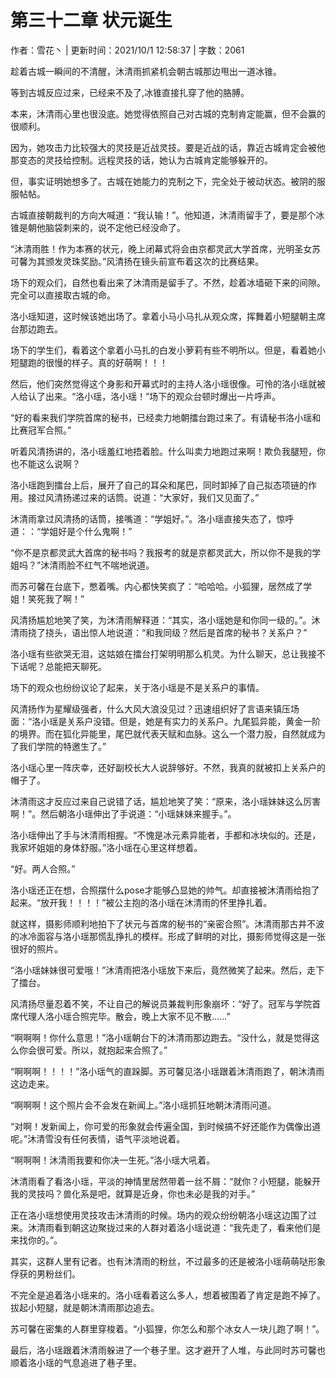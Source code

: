 # 第三十二章 状元诞生

作者：雪花丶 | 更新时间：2021/10/1 12:58:37 | 字数：2061

趁着古城一瞬间的不清醒，沐清雨抓紧机会朝古城那边甩出一道冰锥。

等到古城反应过来，已经来不及了,冰锥直接扎穿了他的胳膊。

本来，沐清雨心里也很没底。她觉得依照自己对古城的克制肯定能赢，但不会赢的很顺利。

因为，她攻击力比较强大的灵技是近战灵技。要是近战的话，靠近古城肯定会被他那变态的灵技给控制。远程灵技的话，她认为古城肯定能够躲开的。

但，事实证明她想多了。古城在她能力的克制之下，完全处于被动状态。被阴的服服帖帖。

古城直接朝裁判的方向大喊道：“我认输！”。他知道，沐清雨留手了，要是那个冰锥是朝他脑袋刺来的，说不定他已经没命了。

“沐清雨胜！作为本赛的状元，晚上闭幕式将会由京都灵武大学首席，光明圣女苏可馨为其颁发灵珠奖励。”风清扬在镜头前宣布着这次的比赛结果。

场下的观众们，自然也看出来了沐清雨是留手了。不然，趁着冰墙砸下来的间隙。完全可以直接取古城的命。

洛小瑶知道，这时候该她出场了。拿着小马小马扎从观众席，挥舞着小短腿朝主席台那边跑去。

场下的学生们，看着这个拿着小马扎的白发小萝莉有些不明所以。但是，看着她小短腿跑的很慢的样子。真的好萌啊！！！

然后，他们突然觉得这个身影和开幕式时的主持人洛小瑶很像。可怜的洛小瑶就被人给认了出来。“洛小瑶，洛小瑶！”场下的观众台顿时爆出一片呼声。

“好的看来我们学院首席的秘书，已经卖力地朝擂台跑过来了。有请秘书洛小瑶和比赛冠军合照。”

听着风清扬讲的，洛小瑶羞红地捂着脸。什么叫卖力地跑过来啊！欺负我腿短，你也不能这么说啊？

洛小瑶跑到擂台上后，展开了自己的耳朵和尾巴，同时卸掉了自己拟态项链的作用。接过风清扬递过来的话筒。说道：“大家好，我们又见面了。”

沐清雨拿过风清扬的话筒，接嘴道：“学姐好。”。洛小瑶直接失态了，惊呼道：：“学姐好是个什么鬼啊！”

“你不是京都灵武大首席的秘书吗？我报考的就是京都灵武大，所以你不是我的学姐吗？”沐清雨脸不红气不喘地说道。

而苏可馨在台底下，憋着嘴。内心都快笑疯了：“哈哈哈。小狐狸，居然成了学姐！笑死我了啊！”

风清扬尴尬地笑了笑，为沐清雨解释道：“其实，洛小瑶她是和你同一级的。”。沐清雨挠了挠头，语出惊人地说道：“和我同级？然后是首席的秘书？关系户？”

洛小瑶有些欲哭无泪，这姑娘在擂台打架明明那么机灵。为什么聊天，总让我接不下话呢？总能把天聊死。

场下的观众也纷纷议论了起来，关于洛小瑶是不是关系户的事情。

风清扬作为星耀级强者，什么大风大浪没见过？迅速组织好了言语来镇压场面：“洛小瑶是关系户没错。但是，她是有实力的关系户。九尾狐异能，黄金一阶的境界。而在狐化异能里，尾巴就代表天赋和血脉。这么一个潜力股，自然就成为了我们学院的特邀生了。”

洛小瑶心里一阵庆幸，还好副校长大人说辞够好。不然，我真的就被扣上关系户的帽子了。

沐清雨这才反应过来自己说错了话，尴尬地笑了笑：“原来，洛小瑶妹妹这么厉害啊！”。然后朝洛小瑶伸出了手说道：“小瑶妹妹来握手。”。

洛小瑶伸出了手与沐清雨相握。“不愧是冰元素异能者，手都和冰块似的。还是，我家坏姐姐的身体舒服。”洛小瑶在心里这样想着。

“好。两人合照。”

洛小瑶还正在想，合照摆什么pose才能够凸显她的帅气。却直接被沐清雨给抱了起来。“放开我！！！！”被公主抱的洛小瑶在沐清雨的怀里挣扎着。

就这样，摄影师顺利地拍下了状元与首席的秘书的“亲密合照”。沐清雨那古井不波的冰冷面容与洛小瑶那慌乱挣扎的模样。形成了鲜明的对比，摄影师觉得这是一张很好的照片。

“洛小瑶妹妹很可爱哦！”沐清雨把洛小瑶放下来后，竟然微笑了起来。然后，走下了擂台。

风清扬尽量忍着不笑，不让自己的解说员兼裁判形象崩坏：“好了。冠军与学院首席代理人洛小瑶合照完毕。散会，晚上大家不见不散……”

“啊啊啊！你什么意思！”洛小瑶朝台下的沐清雨那边跑去。“没什么，就是觉得这么你会很可爱。所以，就抱起来合照了。”

“啊啊啊！！！！”洛小瑶气的直跺脚。苏可馨见洛小瑶跟着沐清雨跑了，朝沐清雨这边走来。

“啊啊啊！这个照片会不会发在新闻上。”洛小瑶抓狂地朝沐清雨问道。

“对啊！发新闻上，你可爱的形象就会传遍全国，到时候搞不好还能作为偶像出道呢。”沐清雪没有任何表情，语气平淡地说着。

“啊啊啊！沐清雨我要和你决一生死。”洛小瑶大吼着。

沐清雨看了看洛小瑶，平淡的神情里居然带着一丝不屑：“就你？小短腿，能躲开我的灵技吗？兽化系是吧，就算是近身，你也未必是我的对手。”

正在洛小瑶想使用灵技攻击沐清雨的时候。场内的观众纷纷朝洛小瑶这边围了过来。沐清雨看到朝这边聚拢过来的人群对着洛小瑶说道：“我先走了，看来他们是来找你的。”。

其实，这群人里有记者。也有沐清雨的粉丝，不过最多的还是被洛小瑶萌萌哒形象俘获的男粉丝们。

不完全是追着洛小瑶来的。洛小瑶看着这么多人，想着被围着了肯定是跑不掉了。拔起小短腿，就是朝沐清雨那边追去。

苏可馨在密集的人群里穿梭着。“小狐狸，你怎么和那个冰女人一块儿跑了啊！”。

最后，洛小瑶跟着沐清雨躲进了一个巷子里。这才避开了人堆，与此同时苏可馨也顺着洛小瑶的气息追进了巷子里。

